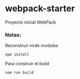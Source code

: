 # webpack-starter
Proyecto inicial WebPack

### Notas: 
Reconstruir node modules 
```
npm install
```

Para construir el build 
```
nom run build
```


